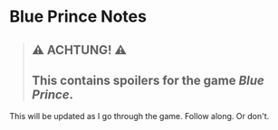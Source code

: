 # Blue Prince Notes

> ## ⚠️ ACHTUNG! ⚠️
> ## This contains spoilers for the game _Blue Prince_.

This will be updated as I go through the game. Follow along. Or don't.

